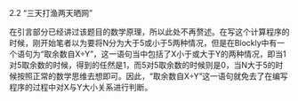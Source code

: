 2.2  “三天打渔两天晒网”

在引言部分已经讲过该题目的数学原理，所以此处不再赘述。在写这个计算程序的时候，刚开始笔者以为要将N分为大于5或小于5两种情况，但是在Blockly中有一个语句为“取余数自X÷Y”，这一语句当中包括了X小于或大于Y的两种情况，即当1对5取余数的时候，得到的任然是1，而5对5取余数的时候则是0，当N大于5的时候按照正常的数学思维去想即可。因此，“取余数自X÷Y”这一语句就免去了在编写程序的过程中对X与Y大小关系进行判断。



